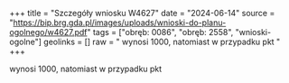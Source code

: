 +++
title = "Szczegóły wniosku W4627"
date = "2024-06-14"
source = "https://bip.brg.gda.pl/images/uploads/wnioski-do-planu-ogolnego/w4627.pdf"
tags = ["obręb: 0086", "obręb: 2558", "wnioski-ogolne"]
geolinks = []
raw = " wynosi 1000, natomiast w przypadku pkt "
+++

 wynosi 1000, natomiast w przypadku pkt 


